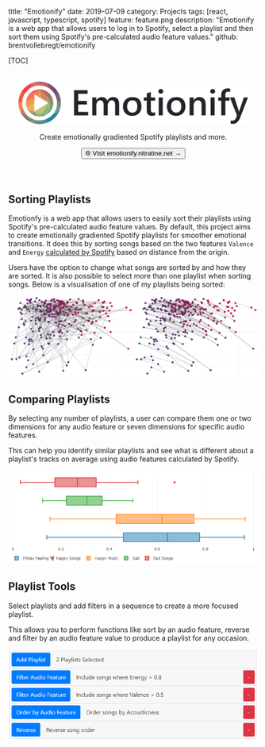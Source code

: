 title: "Emotionify"
date: 2019-07-09
category: Projects
tags: [react, javascript, typescript, spotify]
feature: feature.png
description: "Emotionify is a web app that allows users to log in to Spotify, select a playlist and then sort them using Spotify's pre-calculated audio feature values."
github: brentvollebregt/emotionify

[TOC]

<div align="center" style="padding: 20px 20px 40px 20px">
    <img src="/posts/emotionify/emotionify-banner.png" alt="Emotionify Banner">
    <p class="text-center">Create emotionally gradiented Spotify playlists and more.</p>
    <a href="https://emotionify.nitratine.net/"><button class="btn btn-outline-secondary" type="button">🌐 Visit emotionify.nitratine.net →</button></a>
</div>

## Sorting Playlists
Emotionfy is a web app that allows users to easily sort their playlists using Spotify's pre-calculated audio feature values. By default, this project aims to create emotionally gradiented Spotify playlists for smoother emotional transitions. It does this by sorting songs based on the two features `Valence` and `Energy` [calculated by Spotify](https://developer.spotify.com/documentation/web-api/reference/tracks/get-audio-features/) based on distance from the origin.

Users have the option to change what songs are sorted by and how they are sorted. It is also possible to select more than one playlist when sorting songs. Below is a visualisation of one of my playlists being sorted:

![Example Visualisation Sort of a Personal Playlist](/posts/emotionify/emotionify-sort-comparison.png)

## Comparing Playlists
By selecting any number of playlists, a user can compare them one or two dimensions for any audio feature or seven dimensions for specific audio features.

This can help you identify similar playlists and see what is different about a playlist's tracks on average using audio features calculated by Spotify.

![Example Visualisation Comparison of a Personal Playlists](/posts/emotionify/emotionify-compare-box-plot.png)

## Playlist Tools
Select playlists and add filters in a sequence to create a more focused playlist.

This allows you to perform functions like sort by an audio feature, reverse and filter by an audio feature value to produce a playlist for any occasion.

![Example of Applying Filters to Playlists](/posts/emotionify/emotionifytools-page-demo.png)
